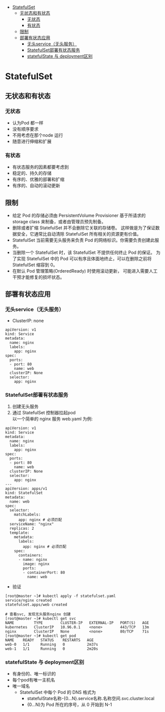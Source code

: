 - [StatefulSet](#statefulset)
  - [无状态和有状态](#无状态和有状态)
    - [无状态](#无状态)
    - [有状态](#有状态)
  - [限制](#限制)
  - [部署有状态应用](#部署有状态应用)
    - [无头service（无头服务）](#无头service无头服务)
    - [StatefulSet部署有状态服务](#statefulset部署有状态服务)
    - [statefulState 与 deployment区别](#statefulstate-与-deployment区别)

# StatefulSet

## 无状态和有状态
### 无状态
* 认为Pod 都一样
* 没有顺序要求
* 不用考虑在那个node 运行
* 随意进行伸缩和扩展

### 有状态
* 有状态服务的因素都要考虑到
* 稳定的、持久的存储
* 有序的、优雅的部署和扩缩
* 有序的、自动的滚动更新

## 限制
* 给定 Pod 的存储必须由 PersistentVolume Provisioner 基于所请求的 storage class 来制备，或者由管理员预先制备。
* 删除或者扩缩 StatefulSet 并不会删除它关联的存储卷。 这样做是为了保证数据安全，它通常比自动清除 StatefulSet 所有相关的资源更有价值。
* StatefulSet 当前需要无头服务来负责 Pod 的网络标识。你需要负责创建此服务。
* 当删除一个 StatefulSet 时，该 StatefulSet 不提供任何终止 Pod 的保证。 为了实现 StatefulSet 中的 Pod 可以有序且体面地终止，可以在删除之前将 StatefulSet 缩容到 0。
* 在默认 Pod 管理策略(OrderedReady) 时使用滚动更新， 可能进入需要人工干预才能修复的损坏状态。
  
## 部署有状态应用
### 无头service（无头服务）
* ClusterIP: none
```
apiVersion: v1
kind: Service
metadata:
  name: nginx
  labels:
    app: nginx
spec:
  ports:
  - port: 80
    name: web
  clusterIP: None
  selector:
    app: nginx
```
### StatefulSet部署有状态服务
1. 创建无头服务
2. 通过 StatefulSet 控制器拉起pod 	
以一个简单的 nginx 服务 web.yaml 为例: 
```
apiVersion: v1
kind: Service
metadata:
  name: nginx
  labels:
    app: nginx
spec:
  ports:
  - port: 80
    name: web
  clusterIP: None
  selector:
    app: nginx
---
apiVersion: apps/v1
kind: StatefulSet
metadata:
  name: web
spec:
  selector:
    matchLabels:
      app: nginx # 必须匹配
  serviceName: "nginx"
  replicas: 2
  template:
    metadata:
      labels:
        app: nginx # 必须匹配
    spec:
      containers:
      - name: nginx
        image: nginx
        ports:
        - containerPort: 80
          name: web
```
* 验证
```
[root@master ~]# kubectl apply -f statefulset.yaml
service/nginx created
statefulset.apps/web created

# 查看svc, 发现无头服务nginx 创建
[root@master ~]# kubectl get svc
NAME         TYPE        CLUSTER-IP   EXTERNAL-IP   PORT(S)   AGE
kubernetes   ClusterIP   10.96.0.1    <none>        443/TCP   13m
nginx        ClusterIP   None         <none>        80/TCP    71s
[root@master ~]# kubectl get pod
NAME    READY   STATUS    RESTARTS   AGE
web-0   1/1     Running   0          2m37s
web-1   1/1     Running   0          2m20s
```
### statefulState 与 deployment区别
* 有身份的、唯一标识的
* 每个pod有唯一主机名
* 唯一域名
  * StatefulSet 中每个 Pod 的 DNS 格式为 
    * statefulState名称-{0...N}.service名称.名称空间.svc.cluster.local
    * {0...N}为 Pod 所在的序号，从 0 开始到 N-1 
